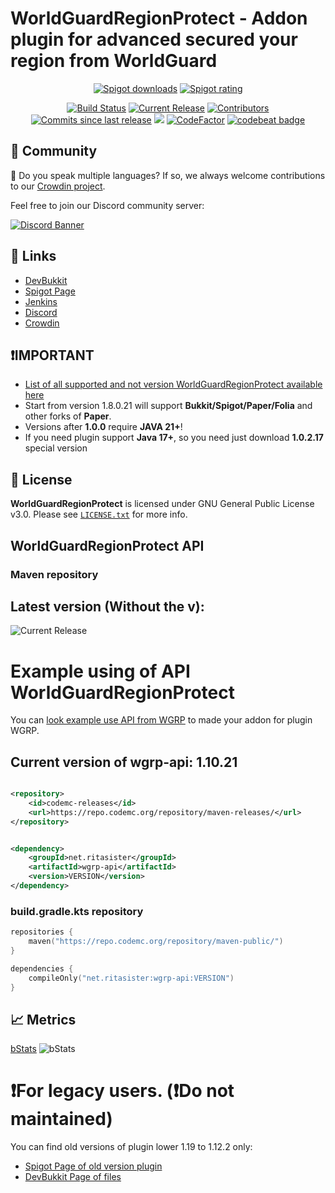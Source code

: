 # WorldGuardRegionProtect - Addon plugin for advanced secured your region from WorldGuard

<p align="center">
<a href="https://www.spigotmc.org/resources/81321/"><img src="https://img.shields.io/spiget/downloads/81321?label=Spigot%20downloads" alt="Spigot downloads"></a>
<a href="https://www.spigotmc.org/resources/81321/"><img src="https://img.shields.io/spiget/rating/81321?label=Spigot%20rating" alt="Spigot rating"></a>
</p>
<p align="center">
<a href="https://ci.codemc.io/job/rsteamcore/job/WorldGuardRegionProtect/"><img src="https://ci.codemc.io/job/rsteamcore/job/WorldGuardRegionProtect/badge/icon" alt="Build Status"></a>
<a href="https://github.com/RSTeamCore/WorldGuardRegionProtect/releases"><img src="https://img.shields.io/github/release/RSTeamCore/WorldGuardRegionProtect.svg" alt="Current Release"></a>
<a href="https://github.com/RSTeamCore/WorldGuardRegionProtect/graphs/contributors"><img src="https://img.shields.io/github/contributors/RitaSister/WorldGuardRegionProtect.svg" alt="Contributors"></a>
<a href="https://github.com/RSTeamCore/WorldGuardRegionProtect/commits/master"><img src="https://img.shields.io/github/commits-since/RitaSister/WorldGuardRegionProtect/latest.svg" alt="Commits since last release"></a>
<a title="Crowdin" target="_blank" href="https://crowdin.com/project/worldguardregionprotect"><img src="https://badges.crowdin.net/worldguardregionprotect/localized.svg"></a>
<a href="https://www.codefactor.io/repository/github/rsteamcore/worldguardregionprotect"><img src="https://www.codefactor.io/repository/github/rsteamcore/worldguardregionprotect/badge" alt="CodeFactor" /></a>
<a href="https://codebeat.co/projects/github-com-rsteamcore-worldguardregionprotect-master"><img alt="codebeat badge" src="https://codebeat.co/badges/1c64aba7-52d9-430a-98d8-786bfda47b12" /></a>

## 🌈 Community

🚩 Do you speak multiple languages? If so, we always welcome contributions to
our [Crowdin project](https://crowdin.com/project/worldguardregionprotect).

Feel free to join our Discord community server:

[![Discord Banner](https://discord.com/api/guilds/918677001479540787/widget.png?style=banner2)](https://discord.com/invite/kvqvA3GTVF)

## 🔗 Links

- [DevBukkit](https://dev.bukkit.org/projects/worldguardregionprotect)
- [Spigot Page](https://www.spigotmc.org/resources/81321/)
- [Jenkins](https://ci.codemc.io/job/RSTeamCore/job/WorldGuardRegionProtect/)
- [Discord](https://discord.com/invite/kvqvA3GTVF)
- [Crowdin](https://crowdin.com/project/worldguardregionprotect)

## ❗IMPORTANT

- [List of all supported and not version WorldGuardRegionProtect available here](https://github.com/RSTeamCore/WorldGuardRegionProtect/blob/dev/SECURITY.md)
- Start from version 1.8.0.21 will support **Bukkit/Spigot/Paper/Folia** and other forks of **Paper**.
- Versions after **1.0.0** require **JAVA 21+**! 
- If you need plugin support **Java 17+**, so you need just download **1.0.2.17** special version

## 📜 License

**WorldGuardRegionProtect** is licensed under GNU General Public License v3.0.
Please see [`LICENSE.txt`](https://github.com/RSTeamCore/WorldGuardRegionProtect/blob/dev/LICENSE.txt) for more info.

## WorldGuardRegionProtect API

### Maven repository

## Latest version (Without the v):
<img src="https://img.shields.io/github/release/RSTeamCore/WorldGuardRegionProtect.svg" alt="Current Release">

# Example using of API WorldGuardRegionProtect

You can [look example use API from WGRP](https://github.com/RSTeamCore/WGRPAddonExample) to made your addon for plugin WGRP.

## Current version of wgrp-api: 1.10.21

```xml

<repository>
    <id>codemc-releases</id>
    <url>https://repo.codemc.org/repository/maven-releases/</url>
</repository>
```

```xml

<dependency>
    <groupId>net.ritasister</groupId>
    <artifactId>wgrp-api</artifactId>
    <version>VERSION</version>
</dependency>
```

### build.gradle.kts repository

```kotlin
repositories {
    maven("https://repo.codemc.org/repository/maven-public/")
}

dependencies {
    compileOnly("net.ritasister:wgrp-api:VERSION")
}
```

## 📈 Metrics

[bStats](https://bstats.org/plugin/bukkit/WorldGuardRegionProtect/12975)
<img alt="bStats" src="https://bstats.org/signatures/bukkit/WorldGuardRegionProtect.svg"/>

# ❗For legacy users. (❗Do not maintained)

You can find old versions of plugin lower 1.19 to 1.12.2 only:

- [Spigot Page of old version plugin](https://www.spigotmc.org/resources/81333/)
- [DevBukkit Page of files](https://dev.bukkit.org/projects/worldguardregionprotect/files)

